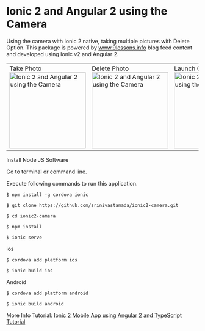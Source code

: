 # Ionic 2 and Angular 2 using the Camera
Using the camera with Ionic 2 native, taking multiple pictures with Delete Option. This package is powered by www.9lessons.info blog feed content and developed using Ionic v2 and Angular 2.   

<table><tr>
<td width="25%">
Take Photo
<img src="https://i.imgur.com/UlVvNXR.png" width="200" alt="Ionic 2 and Angular 2 using the Camera">
</td>
<td width="25%">
Delete Photo
<img src="https://i.imgur.com/e9lVWjb.png" width="200" alt="Ionic 2 and Angular 2 using the Camera">
</td>
<td width="25%">
Launch Camera
<img src="https://i.imgur.com/EfCfd61.png" width="200" alt="Ionic 2 and Angular 2 using the Camera">
</td>
<td width="25%">
Use Photo
<img src="https://i.imgur.com/9DKrkwA.png" width="200" alt="Ionic 2 and Angular 2 using the Camera">
</td>
</tr></table>

Install Node JS Software

Go to terminal or command line.

Execute following commands to run this application.

```
$ npm install -g cordova ionic

$ git clone https://github.com/srinivastamada/ionic2-camera.git

$ cd ionic2-camera

$ npm install

$ ionic serve

```

ios
```
$ cordova add platform ios

$ ionic build ios

```

Android
```
$ cordova add platform android

$ ionic build android

```

More Info Tutorial: <a href="http://www.9lessons.info/2017/01/ionic-2-mobile-app-using-angular-2-and.html">Ionic 2 Mobile App using Angular 2 and TypeScript Tutorial</a>
